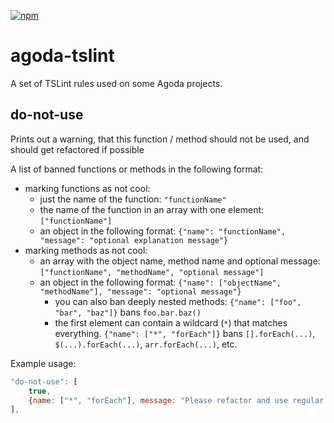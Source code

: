 [![npm](https://img.shields.io/npm/v/agoda-tslint.svg)](https://www.npmjs.com/package/agoda-tslint)

# agoda-tslint
A set of TSLint rules used on some Agoda projects.

## do-not-use
Prints out a warning, that this function / method should not be used, and should get refactored if possible

A list of banned functions or methods in the following format:
* marking functions as not cool:
  * just the name of the function: `"functionName"`
  * the name of the function in an array with one element: `["functionName"]`
  * an object in the following format: `{"name": "functionName", "message": "optional explanation message"}`
* marking  methods as not cool:
  * an array with the object name, method name and optional message: `["functionName", "methodName", "optional message"]`
  * an object in the following format: `{"name": ["objectName", "methodName"], "message": "optional message"}`
    * you can also ban deeply nested methods: `{"name": ["foo", "bar", "baz"]}` bans `foo.bar.baz()`
    * the first element can contain a wildcard (`*`) that matches everything. `{"name": ["*", "forEach"]}` bans
      `[].forEach(...)`, `$(...).forEach(...)`, `arr.forEach(...)`, etc.

Example usage:
```js
"do-not-use": [
    true,
    {name: ["*", "forEach"], message: "Please refactor and use regular loops instead"},
],
```
